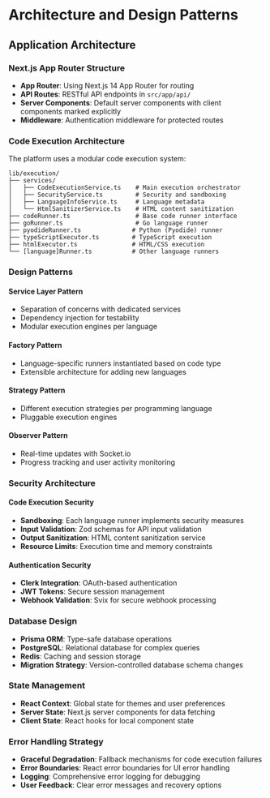 # Architecture and Design Patterns

## Application Architecture

### Next.js App Router Structure
- **App Router**: Using Next.js 14 App Router for routing
- **API Routes**: RESTful API endpoints in `src/app/api/`
- **Server Components**: Default server components with client components marked explicitly
- **Middleware**: Authentication middleware for protected routes

### Code Execution Architecture
The platform uses a modular code execution system:

```
lib/execution/
├── services/
│   ├── CodeExecutionService.ts    # Main execution orchestrator
│   ├── SecurityService.ts         # Security and sandboxing
│   ├── LanguageInfoService.ts     # Language metadata
│   └── HtmlSanitizerService.ts    # HTML content sanitization
├── codeRunner.ts                  # Base code runner interface
├── goRunner.ts                    # Go language runner
├── pyodideRunner.ts              # Python (Pyodide) runner
├── typeScriptExecutor.ts         # TypeScript execution
├── htmlExecutor.ts               # HTML/CSS execution
└── [language]Runner.ts           # Other language runners
```

### Design Patterns

#### Service Layer Pattern
- Separation of concerns with dedicated services
- Dependency injection for testability
- Modular execution engines per language

#### Factory Pattern
- Language-specific runners instantiated based on code type
- Extensible architecture for adding new languages

#### Strategy Pattern
- Different execution strategies per programming language
- Pluggable execution engines

#### Observer Pattern
- Real-time updates with Socket.io
- Progress tracking and user activity monitoring

### Security Architecture

#### Code Execution Security
- **Sandboxing**: Each language runner implements security measures
- **Input Validation**: Zod schemas for API input validation
- **Output Sanitization**: HTML content sanitization service
- **Resource Limits**: Execution time and memory constraints

#### Authentication Security
- **Clerk Integration**: OAuth-based authentication
- **JWT Tokens**: Secure session management
- **Webhook Validation**: Svix for secure webhook processing

### Database Design
- **Prisma ORM**: Type-safe database operations
- **PostgreSQL**: Relational database for complex queries
- **Redis**: Caching and session storage
- **Migration Strategy**: Version-controlled database schema changes

### State Management
- **React Context**: Global state for themes and user preferences
- **Server State**: Next.js server components for data fetching
- **Client State**: React hooks for local component state

### Error Handling Strategy
- **Graceful Degradation**: Fallback mechanisms for code execution failures
- **Error Boundaries**: React error boundaries for UI error handling
- **Logging**: Comprehensive error logging for debugging
- **User Feedback**: Clear error messages and recovery options